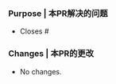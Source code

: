### Purpose | 本PR解决的问题
<!-- Please include the GitHub issue this fixes or resolves, if applicable, please also explain any extra purpose of this PR  -->
<!-- 请在下方附上本PR解决或实现的Issue编号, 例如 `#1`. 此外如果有, 请尽可能阐述本PR除issue所描述之外的目的 -->

- Closes #

### Changes | 本PR的更改
<!-- Please list out what major changes were made in this PR to address the issue: -->
<!-- 请尽可能详细的列出本PR的主要更改 -->

- No changes.
